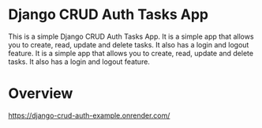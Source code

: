 # Django CRUD Auth Tasks App

This is a simple Django CRUD Auth Tasks App. It is a simple app that allows you to create, read, update and delete tasks. It also has a login and logout feature. It is a simple app that allows you to create, read, update and delete tasks. It also has a login and logout feature.

# Overview

https://django-crud-auth-example.onrender.com/
